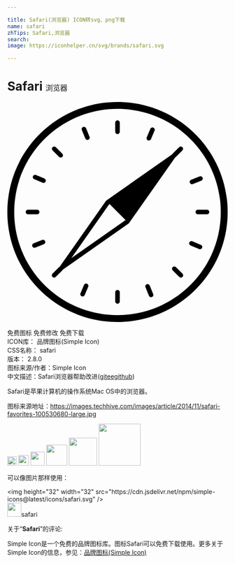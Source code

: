 ```yaml
---

title: Safari(浏览器) ICON转svg、png下载
name: safari
zhTips: Safari,浏览器
search: 
image: https://iconhelper.cn/svg/brands/safari.svg

---
```


# Safari  <small style="font-size: 60%;font-weight: 100">浏览器</small>

<div id="svg" class="svg-wrap">
<svg role="img" viewBox="0 0 24 24" xmlns="http://www.w3.org/2000/svg"><title>Safari icon</title><path d="M12 24C5.373 24 0 18.627 0 12S5.373 0 12 0s12 5.373 12 12-5.373 12-12 12zm0-.75c6.213 0 11.25-5.037 11.25-11.25S18.213.75 12 .75.75 5.787.75 12 5.787 23.25 12 23.25zM12 2a.25.25 0 0 1 .25.25v1a.25.25 0 1 1-.5 0v-1A.25.25 0 0 1 12 2zm0 18.5a.25.25 0 0 1 .25.25v1a.25.25 0 1 1-.5 0v-1a.25.25 0 0 1 .25-.25zm7.071-15.571a.25.25 0 0 1 0 .353l-.707.708a.25.25 0 0 1-.354-.354l.708-.707a.25.25 0 0 1 .353 0zM5.99 18.01a.25.25 0 0 1 0 .354l-.708.707a.25.25 0 1 1-.353-.353l.707-.708a.25.25 0 0 1 .354 0zM4.929 4.93a.25.25 0 0 1 .353 0l.708.707a.25.25 0 0 1-.354.354l-.707-.708a.25.25 0 0 1 0-.353zM18.01 18.01a.25.25 0 0 1 .354 0l.707.708a.25.25 0 1 1-.353.353l-.708-.707a.25.25 0 0 1 0-.354zM2 12a.25.25 0 0 1 .25-.25h1a.25.25 0 1 1 0 .5h-1A.25.25 0 0 1 2 12zm18.5 0a.25.25 0 0 1 .25-.25h1a.25.25 0 1 1 0 .5h-1a.25.25 0 0 1-.25-.25zm-4.593-9.205a.25.25 0 0 1 .133.328l-.391.92a.25.25 0 1 1-.46-.195l.39-.92a.25.25 0 0 1 .328-.133zM8.68 19.825a.25.25 0 0 1 .132.327l-.39.92a.25.25 0 0 1-.46-.195l.39-.92a.25.25 0 0 1 .328-.133zM21.272 8.253a.25.25 0 0 1-.138.325l-.927.375a.25.25 0 1 1-.188-.464l.927-.374a.25.25 0 0 1 .326.138zm-17.153 6.93a.25.25 0 0 1-.138.326l-.927.374a.25.25 0 1 1-.188-.463l.927-.375a.25.25 0 0 1 .326.138zM8.254 2.728a.25.25 0 0 1 .325.138l.375.927a.25.25 0 0 1-.464.188l-.374-.927a.25.25 0 0 1 .138-.326zm6.93 17.153a.25.25 0 0 1 .326.138l.374.927a.25.25 0 1 1-.463.188l-.375-.927a.25.25 0 0 1 .138-.326zM2.795 8.093a.25.25 0 0 1 .328-.133l.92.391a.25.25 0 0 1-.195.46l-.92-.39a.25.25 0 0 1-.133-.328zm17.03 7.228a.25.25 0 0 1 .327-.132l.92.39a.25.25 0 1 1-.195.46l-.92-.39a.25.25 0 0 1-.133-.328zM12.879 12.879L11.12 11.12l-4.141 5.9 5.899-4.142zm6.192-7.95l-5.834 8.308-8.308 5.834 5.834-8.308 8.308-5.834z"/></svg>
</div>
<detail full-name='safari'></detail>

<div class="detail-page">
<p>
<span><span class="badge-success badge">免费图标</span> <span class="badge-success badge">免费修改</span>  <span class="badge-success badge">免费下载</span> </span>
<br/>
<span>
ICON库：
<span class="badge-secondary badge">品牌图标(Simple Icon)</span> 
</span>
<br/>
<span>
CSS名称：
<span class="badge-secondary badge">safari</span> 
</span>

<br/>
<span>
版本：
<span class="badge-secondary badge">2.8.0</span> 
</span>
<br/>
<span>图标来源/作者：<span class="badge-light badge">Simple Icon</span></span> 
<br/>
<span class="zh-detail">中文描述：<span class="badge-primary badge">Safari</span><span class="badge-primary badge">浏览器</span><span class="help-link"><span>帮助改进</span>(<a href="https://gitee.com/liuwave/icon-helper/edit/master/json/brands/safari.json" target="_blank" rel="noopener noreferrer">gitee</a><a href="https://github.com/liuwave/icon-helper/edit/master/json/brands/safari.json" target="_blank" rel="noopener noreferrer">github</a></span>)</span><br/>
</p>
</div><div class="description description alert alert-light"><p>Safari是苹果计算机的操作系统Mac OS中的浏览器。</p><p>图标来源地址：<a href="https://images.techhive.com/images/article/2014/11/safari-favorites-100530680-large.jpg" target="_blank" rel="noopener noreferrer">https://images.techhive.com/images/article/2014/11/safari-favorites-100530680-large.jpg</a></p></div>
<div class="alert alert-dark">
<img height="21" width="21" src="https://cdn.jsdelivr.net/npm/simple-icons@latest/icons/safari.svg" />
<img height="24" width="24" src="https://cdn.jsdelivr.net/npm/simple-icons@latest/icons/safari.svg" />
<img height="32" width="32" src="https://cdn.jsdelivr.net/npm/simple-icons@latest/icons/safari.svg" />
<img height="48" width="48" src="https://cdn.jsdelivr.net/npm/simple-icons@latest/icons/safari.svg" />
<img height="64" width="64" src="https://cdn.jsdelivr.net/npm/simple-icons@latest/icons/safari.svg" />
<img height="96" width="96" src="https://cdn.jsdelivr.net/npm/simple-icons@latest/icons/safari.svg" />

</div>
<div>
  <p>可以像图片那样使用：    
  </p>
  <div class="alert alert-primary" style="font-size: 14px">
    &lt;img height="32" width="32" src="https://cdn.jsdelivr.net/npm/simple-icons@latest/icons/safari.svg" /&gt;
    <copy-btn content='<img height="32" width="32" src="https://cdn.jsdelivr.net/npm/simple-icons@latest/icons/safari.svg" />'></copy-btn>
  </div>
  <div class="alert alert-secondary">
    <img height="32" width="32" src="https://cdn.jsdelivr.net/npm/simple-icons@latest/icons/safari.svg" />safari
    <copy-btn content="safari" btn-title="复制图标名称"></copy-btn>
  </div>
</div>
<div class="icon-detail__container">
<p>关于“<b>Safari</b>”的评论:</p>
</div>
<Vssue title="关于“Safari”的评论" />
<div><p>Simple Icon是一个免费的品牌图标库。图标Safari可以免费下载使用。更多关于  Simple Icon的信息，参见：<a target="_blank" href="https://iconhelper.cn/brands.html">品牌图标(Simple Icon)</a>
</p></div>
